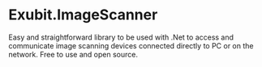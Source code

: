 # Exubit.ImageScanner
Easy and straightforward library to be used with .Net to access and communicate image scanning devices connected directly to PC or on the network. Free to use and open source.
